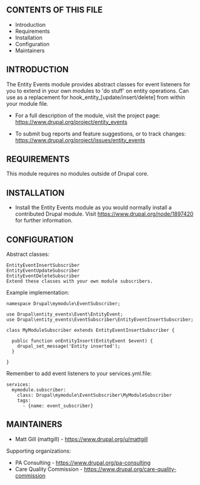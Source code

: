 CONTENTS OF THIS FILE
---------------------

 * Introduction
 * Requirements
 * Installation
 * Configuration
 * Maintainers


INTRODUCTION
------------

The Entity Events module provides abstract classes for event listeners for you
to extend in your own modules to 'do stuff' on entity operations. Can use as a
replacement for hook_entity_[update/insert/delete] from within your module
file.

 * For a full description of the module, visit the project page:
   https://www.drupal.org/project/entity_events

 * To submit bug reports and feature suggestions, or to track changes:
   https://www.drupal.org/project/issues/entity_events


REQUIREMENTS
------------

This module requires no modules outside of Drupal core.


INSTALLATION
------------

 * Install the Entity Events module as you would normally install a contributed
   Drupal module. Visit https://www.drupal.org/node/1897420 for further
   information.


CONFIGURATION
-------------

Abstract classes:

```
EntityEventInsertSubscriber
EntityEventUpdateSubscriber
EntityEventDeleteSubscriber
Extend these classes with your own module subscribers.
```

Example implementation:

```
namespace Drupal\mymodule\EventSubscriber;

use Drupal\entity_events\Event\EntityEvent;
use Drupal\entity_events\EventSubscriber\EntityEventInsertSubscriber;

class MyModuleSubscriber extends EntityEventInsertSubscriber {

  public function onEntityInsert(EntityEvent $event) {
    drupal_set_message('Entity inserted');
  }

}
```

Remember to add event listeners to your services.yml.file:

```
services:
  mymodule.subscriber:
    class: Drupal\mymodule\EventSubscriber\MyModuleSubscriber
    tags:
      - {name: event_subscriber}
```


MAINTAINERS
-----------

 * Matt Gill (mattgill) - https://www.drupal.org/u/mattgill

Supporting organizations:

 * PA Consulting - https://www.drupal.org/pa-consulting
 * Care Quality Commission - https://www.drupal.org/care-quality-commission
